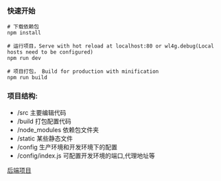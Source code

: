### 快速开始

```
# 下载依赖包
npm install

# 运行项目，Serve with hot reload at localhost:80 or wl4g.debug(Local hosts need to be configured)
npm run dev

# 项目打包， Build for production with minification
npm run build
```

### 项目结构:
- /src 主要编辑代码
- /build 打包配置代码
- /node_modules 依赖包文件夹
- /static 某些静态文件
- /config 生产环境和开发环境下的配置
- /config/index.js 可配置开发环境的端口,代理地址等

[后端项目](../../../super-devops)